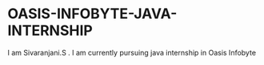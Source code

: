 # OASIS-INFOBYTE-JAVA-INTERNSHIP
I am Sivaranjani.S . I am currently pursuing java internship in Oasis Infobyte

